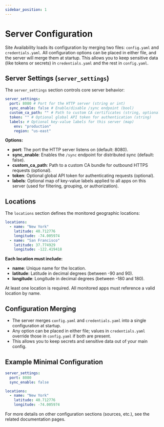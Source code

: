 ```yaml
---
sidebar_position: 1
---
```


# Server Configuration

Site Availability loads its configuration by merging two files: `config.yaml` and `credentials.yaml`. All configuration options can be placed in either file, and the server will merge them at startup. This allows you to keep sensitive data (like tokens or secrets) in `credentials.yaml` and the rest in `config.yaml`.

## Server Settings (`server_settings`)

The `server_settings` section controls core server behavior:

```yaml
server_settings:
  port: 8080 # Port for the HTTP server (string or int)
  sync_enable: false # Enable/disable /sync endpoint (bool)
  custom_ca_path: "" # Path to custom CA certificates (string, optional)
  token: "" # Optional global API token for authentication (string)
  labels: # Optional key-value labels for this server (map)
    env: "production"
    region: "us-east"
```

**Options:**

- **port**: The port the HTTP server listens on (default: 8080).
- **sync_enable**: Enables the `/sync` endpoint for distributed sync (default: false).
- **custom_ca_path**: Path to a custom CA bundle for outbound HTTPS requests (optional).
- **token**: Optional global API token for authenticating requests (optional).
- **labels**: Optional map of key-value labels applied to all apps on this server (used for filtering, grouping, or authorization).

## Locations

The `locations` section defines the monitored geographic locations:

```yaml
locations:
  - name: "New York"
    latitude: 40.712776
    longitude: -74.005974
  - name: "San Francisco"
    latitude: 37.774929
    longitude: -122.419418
```

**Each location must include:**

- **name**: Unique name for the location.
- **latitude**: Latitude in decimal degrees (between -90 and 90).
- **longitude**: Longitude in decimal degrees (between -180 and 180).

At least one location is required. All monitored apps must reference a valid location by name.

## Configuration Merging

- The server merges `config.yaml` and `credentials.yaml` into a single configuration at startup.
- Any option can be placed in either file; values in `credentials.yaml` override those in `config.yaml` if both are present.
- This allows you to keep secrets and sensitive data out of your main config.

## Example Minimal Configuration

```yaml
server_settings:
  port: 8080
  sync_enable: false

locations:
  - name: "New York"
    latitude: 40.712776
    longitude: -74.005974
```

For more details on other configuration sections (sources, etc.), see the related documentation pages.
